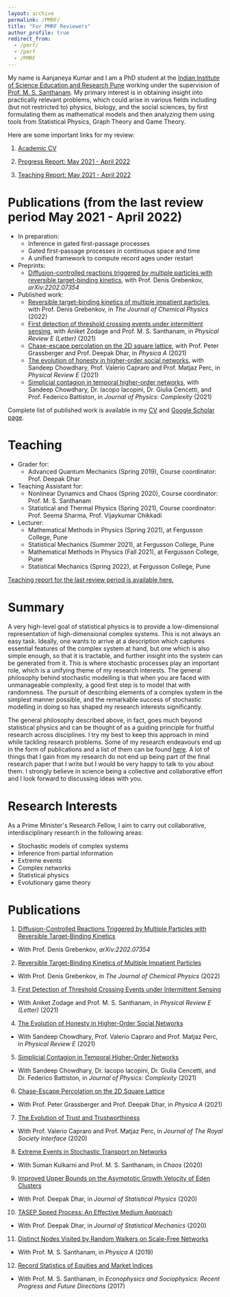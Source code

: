 ```yaml
---
layout: archive
permalink: /PMRF/
title: "For PMRF Reviewers"
author_profile: true
redirect_from: 
  - /pmrf/
  - /pmrf
  - /PMRF
---
```




My name is Aanjaneya Kumar and I am a PhD student at the [Indian Institute of Science Education and Research Pune](http://www.iiserpune.ac.in/) working under the supervision of [Prof. M. S. Santhanam](http://www.iiserpune.ac.in/~santh/). My primary interest is in obtaining insight into practically relevant problems, which could arise in various fields including (but not restricted to) physics, biology, and the social sciences, by first formulating them as mathematical models and then analyzing them using tools from Statistical Physics, Graph Theory and Game Theory.

Here are some important links for my review:

1. [Academic CV](https://drive.google.com/file/d/1wbNZsc5b_aFxOJ5ui742LrfvhNce5_51/view?usp=sharing)

2. [Progress Report: May 2021 - April 2022](https://drive.google.com/file/d/1WJKN6A_o-PW-aXxABLADYij0amQtrZ01/view?usp=sharing)

3. [Teaching Report: May 2021 - April 2022](https://drive.google.com/file/d/1YXJvfJpqAz4Fo0KQX9sEIEvw32NiR9j8/view?usp=sharing)



Publications (from the last review period May 2021 - April 2022)
=========
* In preparation:
  * Inference in gated first-passage processes 
  * Gated first-passage processes in continuous space and time 
  * A unified framework to compute record ages under restart 
* Preprints:
  * [Diffusion-controlled reactions triggered by multiple particles with reversible target-binding kinetics](https://arxiv.org/abs/2202.07354), with Prof. Denis Grebenkov,	*arXiv:2202.07354*
* Published work:
  * [Reversible target-binding kinetics of multiple impatient particles](https://aip.scitation.org/doi/full/10.1063/5.0083849), with Prof. Denis Grebenkov, in *The Journal of Chemical Physics* (2022)
  * [First detection of threshold crossing events under intermittent sensing](https://journals.aps.org/pre/abstract/10.1103/PhysRevE.104.L052103), with Aniket Zodage and Prof. M. S. Santhanam,  in *Physical Review E (Letter)* (2021) 
  * [Chase-escape percolation on the 2D square lattice](https://www.sciencedirect.com/science/article/pii/S0378437121003459), with Prof. Peter Grassberger and Prof. Deepak Dhar, in *Physica A* (2021)
  * [The evolution of honesty in higher-order social networks](https://journals.aps.org/pre/abstract/10.1103/PhysRevE.104.054308), with Sandeep Chowdhary, Prof. Valerio Capraro and Prof. Matjaz Perc, in *Physical Review E* (2021) 
  * [Simplicial contagion in temporal higher-order networks](https://iopscience.iop.org/article/10.1088/2632-072X/ac12bd), with Sandeep Chowdhary, Dr. Iacopo Iacopini, Dr. Giulia Cencetti, and Prof. Federico Battiston, in *Journal of Physics: Complexity* (2021) 
 
 Complete list of published work is available in my [CV](https://drive.google.com/file/d/1wbNZsc5b_aFxOJ5ui742LrfvhNce5_51/view?usp=sharing) and [Google Scholar page](https://scholar.google.com/citations?user=SSj4BocAAAAJ&hl=en). 


Teaching
=========
* Grader for: 
  * Advanced Quantum Mechanics      (Spring 2019),  Course coordinator: Prof. Deepak Dhar
* Teaching Assistant for:
  * Nonlinear Dynamics and Chaos    (Spring 2020),  Course coordinator: Prof. M. S. Santhanam
  * Statistical and Thermal Physics (Spring 2021),  Course coordinator: Prof. Seema Sharma, Prof. Vijaykumar Chikkadi
* Lecturer:
  * Mathematical Methods in Physics (Spring 2021), at Fergusson College, Pune
  * Statistical Mechanics           (Summer 2021), at Fergusson College, Pune
  * Mathematical Methods in Physics (Fall 2021),   at Fergusson College, Pune
  * Statistical Mechanics           (Spring 2022), at Fergusson College, Pune

[Teaching report for the last review period is available here.](https://drive.google.com/file/d/1YXJvfJpqAz4Fo0KQX9sEIEvw32NiR9j8/view?usp=sharing)



Summary 
=========
A very high-level goal of statistical physics is to provide a low-dimensional representation of high-dimensional complex systems. This is not always an easy task. Ideally, one wants to arrive at a description which captures essential features of the complex system at hand, but one which is also simple enough, so that it is tractable, and further insight into the system can be generated from it. This is where stochastic processes play an important role, which is a unifying theme of my research interests. The general philosophy behind stochastic modelling is that when you are faced with unmanageable complexity, a good first step is to model that with randomness. The pursuit of describing elements of a complex system in the simplest manner possible, and the remarkable success of stochastic modelling in doing so has shaped my research interests significantly. 

The general philosophy described above, in fact, goes much beyond statistical physics and can be thought of as a guiding principle for fruitful research across disciplines. I try my best to keep this approach in mind while tackling research problems. Some of my research endeavours end up in the form of publications and a list of them can be found [here](https://scholar.google.com/citations?user=SSj4BocAAAAJ&hl=en). A lot of things that I gain from my research do not end up being part of the final research paper that I write but I would be very happy to talk to you about them. I strongly believe in science being a collective and collaborative effort and I look forward to discussing ideas with you.  


Research Interests
=========

As a Prime Minister's Research Fellow, I aim to carry out collaborative, interdisciplinary research in the following areas:

* Stochastic models of complex systems
* Inference from partial information
* Extreme events
* Complex networks
* Statistical physics
* Evolutionary game theory


Publications 
=========


1. [Diffusion-Controlled Reactions Triggered by Multiple Particles with Reversible Target-Binding Kinetics](https://arxiv.org/abs/2202.07354) 
  * With Prof. Denis Grebenkov,	*arXiv:2202.07354*
2. [Reversible Target-Binding Kinetics of Multiple Impatient Particles](https://aip.scitation.org/doi/full/10.1063/5.0083849)
  * With Prof. Denis Grebenkov, in *The Journal of Chemical Physics* (2022)
3. [First Detection of Threshold Crossing Events under Intermittent Sensing](https://journals.aps.org/pre/abstract/10.1103/PhysRevE.104.L052103)
  * With Aniket Zodage and Prof. M. S. Santhanam,  in *Physical Review E (Letter)* (2021) 
4. [The Evolution of Honesty in Higher-Order Social Networks](https://journals.aps.org/pre/abstract/10.1103/PhysRevE.104.054308)
  * With Sandeep Chowdhary, Prof. Valerio Capraro and Prof. Matjaz Perc, in *Physical Review E* (2021) 
5. [Simplicial Contagion in Temporal Higher-Order Networks](https://iopscience.iop.org/article/10.1088/2632-072X/ac12bd)
  * With Sandeep Chowdhary, Dr. Iacopo Iacopini, Dr. Giulia Cencetti, and Dr. Federico Battiston, in *Journal of Physics: Complexity* (2021) 
6. [Chase-Escape Percolation on the 2D Square Lattice](http://aanjaneyakumar.com/publication/2020trust)
  * With Prof. Peter Grassberger and Prof. Deepak Dhar, in *Physica A* (2021) 
7. [The Evolution of Trust and Trustworthiness](http://aanjaneyakumar.com/publication/2020trust)
  * With Prof. Valerio Capraro and Prof. Matjaz Perc, in *Journal of The Royal Society Interface* (2020) 
8. [Extreme Events in Stochastic Transport on Networks](http://aanjaneyakumar.com/publication/2020extreme)
  * With Suman Kulkarni and Prof. M. S. Santhanam, in *Chaos* (2020)
9. [Improved Upper Bounds on the Asymptotic Growth Velocity of Eden Clusters](http://aanjaneyakumar.com/publication/2020eden)
  * With Prof. Deepak Dhar, in *Journal of Statistical Physics* (2020)
10. [TASEP Speed Process: An Effective Medium Approach](http://aanjaneyakumar.com/publication/2019tasep)
  * With Prof. Deepak Dhar, in *Journal of Statistical Mechanics* (2020)
11. [Distinct Nodes Visited by Random Walkers on Scale-Free Networks](http://aanjaneyakumar.com/publication/2019dsv)
  * With Prof. M. S. Santhanam, in *Physica A* (2019)
12. [Record Statistics of Equities and Market Indices](https://link.springer.com/chapter/10.1007%2F978-3-319-47705-3_7)
  * With Prof. M. S. Santhanam, in *Econophysics and Sociophysics: Recent Progress and Future Directions* (2017)
  

<!-- 
Extreme events, broadly defined as those events whose numerical values show a pronounced deviation from their typical values and exceed some predefined threshold, are ubiquitous and they occur in a wide variety of natural, social and engineering systems. Not surprisingly, the study of extreme events and systemic failures has received a lot of recent research attention. Starting from market crashes and power blackouts, to extreme climate events and internet breakdown -- extreme events can lead to disastrous consequences in the systems they occur in and severely disrupt their functioning. To this end, a growing body of literature is focused towards building a theoretical framework to analyze such rare events. The classical extreme value statistics is nearly a century old and more recently, advances in large deviation theory have improved our understanding of extreme events. There also has been an interesting line of work, which has aimed to understand how extreme events take place in networked systems. -->

<!-- In my [first project](https://aip.scitation.org/doi/10.1063/1.5139018) as a PhD student, I explored the problem of extreme events taking place on the *edges* of a network, and showed that they show strikingly different statistics than extreme events taking place on the *nodes* of a network. I computed exactly the statistics of the load and flux on each edge of the network and established that the probability of extreme events occurring on them is given by the regularized incomplete Beta function. Furthermore, I studied time delayed correlations between extreme events occurring on nodes and edges and found that while low degree nodes are more prone to extreme events, carefully observing their neighbouring nodes can lead to identification of precursors. Our results provide a mathematical framework to study network failure through edge deletion mechanism induced by extreme events and provides a systematic route to model the edge deletion rates, based on the underlying dynamical process taking place on the network. Our work was published in the special issue of *Chaos* titled *Rare Events in Complex Systems: Understanding and Prediction*.



Following up on the theme of extreme events, last year we initiated a study of [threshold crossing events in the presence of incomplete observations](https://journals.aps.org/pre/abstract/10.1103/PhysRevE.104.L052103). The problem was motivated by practical applications, where there is an energy cost associated with keeping the "sensor" (which monitors the process of interest) on, and the threshold crossing events in the process of interest are thus monitored by intermittent sensors that are not active at all times. A principal example is of wireless sensor networks, which are widely deployed to monitor rare events at remote locations and operate under tight energy constraints. These sensors are typically not always active in order to optimise power consumption. Other examples where such a scenario arises is where there is simply a lack of data, and the process of interest has only been observed in certain time intervals. Mathematically, our problem can be stated as follows -- consider a time-series $X(t)$, which could be an observable of interest e.g. price of a commodity, temperature of a city, or the damage accumulated in a system. The time taken for $X(t)$ to cross a pre-defined threshold is a practically relevant observable called the "first passage time", and it continues to attract active research attention. However, what happens when we cannot always observe $X(t)$, and can only observe it intermittently? In that case, the relevant quantity of interest is the "first detection time", which denotes the first time when the process $X(t)$ is *detected* or *observed* to be above the threshold. For a schematic, see the figure below:
![schematic](/images/Screenshot 2021-11-15 at 4.01.38 PM.png)

Some preliminary results obtained in the project were presented in the previous PMRF review (held in December 2020). In this project, we studied the general problem of threshold crossing under intermittent sensing using the versatile birth-death process, and a sensor that stochastically switches between active and inactive states, modelled as a two-state Markov process. We obtained a general relation between the first detection time distribution, under intermittent sensing, and the first passage time distribution. One of our central results dictates that the first detection time can be obtained from the first passage times, which is exactly known for a wide range of problems. We demonstrated the validity of our results in a variety of applications including the SIS model of epidemics, logistic model, and also extended our formalism to include birth-death processes which undergo burst like relaxtions and reset to the origin. Intermittent sensing of the process $X(t)$ leads to interesting new features -- when the threshold crossing is first detected, the value of $X(t)$ need not be exactly equal to the threshold, but can be anywhere in the state space above it. The information about in which state the threshold crossing event is detected is contained in the splitting probabilities, which our formalism allows us to compute exactly. Finally, we considered the problem of inferring first passage times from the knowledge of first detection. We asked -- if the first detection of a threshold crossing event happens at time $T_d$, can we estimate what will be the first passage  time $T_f$? The answer to this question has practical value as it estimates the first occurrence time for an event that possibly went undetected. In sensors that detect abnormal voltage fluctuations (such large voltage fluctuations can damage the device), $T_f$ corresponds to the time until which the device being monitored was fully functional (not damaged), but this fluctuation could go unnoticed, and $T_d$ denotes the time when sensor detects the large fluctuation for the first time.  For this problem, we were able to compute the exact first passage distribution, conditioned on the first detection time, and solved the inference problem. 

The work described above was written up in June 2021, and has now been published in Physical Review E as a [Letter](https://journals.aps.org/pre/abstract/10.1103/PhysRevE.104.L052103). However, we have continued to explore many interesting questions that have arised out of this project, under the broad theme of partially observable stochastic processes. By mapping the mathematical analysis in our project to the mathematics underlying the theory of gated reactions (which are very important and well-studied topics in Chemistry and Biology), we have been able to extend our work in such a way that now $X(t)$ is no longer restricted to being a discrete-space Markov process. In particular, we can compute the first detection time distribution for $X(t)$ generated by non-Markovian process with discrete states that satisfy the renewal property. New challenges emerge when one wishes to compute the first detection time statistics where $X(t)$ is a  continuous process (and does not have a discrete state space). This continuous case problem also has an interesting theoretical feature -- the theory developed for gated reactions in continuous space do not extend to the problem of first detection of threshold crossing events when $X(t)$ is a continuous process. This has encouraged us to come up with a new formalism, that allows for the analysis for cases where $X(t)$ is a continuous time-series that follows Markovian evolution. The details of this new formalism will be presented in the upcoming PMRF review. Furthermore, the problem of intermittent sensing also leads to interesting optimization problems -- what should the rates $\alpha$ and $\beta$ (see schematic above) be, so that the time between first passage and first detection is decreased, and also, the time spent by the sensor in its active state is decreased? Some preliminary results on our efforts of solving this optimization problem will be discussed in the upcoming review.
 -->









